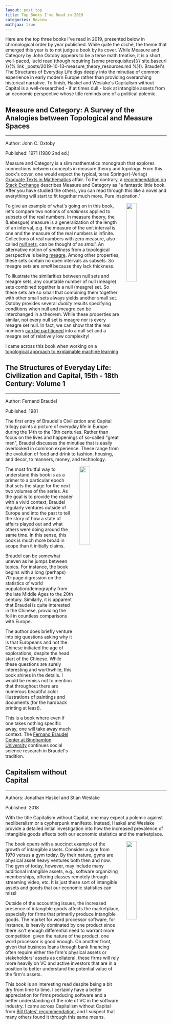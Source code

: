 ```yaml
---
layout: post_top
title: Top Books I've Read in 2019
categories: Review
mathjax: true
---
```


Here are the top three books I've read in 2019, presented below in chronological order by year published. While quite the cliché, the theme that emerged this year is to not judge a book by its cover. While Measure and Category by John Oxtoby appears to be a terse math treatise, it is a short, well-paced, lucid read (though requiring [some prerequisites]({{ site.baseurl }}{% link _posts/2019-10-13-measure_theory_resources.md %})). Braudel's The Structures of Everyday Life digs deeply into the minutiae of common experience in early modern Europe rather than providing overarching historical narrative. To finish, Haskel and Weslake's Capitalism without Capital is a well-researched - if at times dull - look at intangible assets from an economic perspective whose title reminds one of a political polemic.

## Measure and Category: A Survey of the Analogies between Topological and Measure Spaces
______

Author: John C. Oxtoby

Published: 1971 (1980 2nd ed.)

Measure and Category is a slim mathematics monograph that explores connections between concepts in measure theory and topology. From this book's cover, one would expect the typical, terse Springer(-Verlag) [Graduate Texts in Mathematics](https://www.springer.com/series/136) affair. To the contrary, a [recommendation on Stack Exchange](https://mathoverflow.net/questions/11591/suggestions-for-a-good-measure-theory-book) describes Measure and Category as "a fantastic little book. After you have studied the others, you can read through this like a novel and everything will start to fit together much more. Pure inspiration."

<img style="float: right; display: inline-block; margin: 0px 0px 0px 20px" width="25%" height="25%" src="https://media.springernature.com/full/springer-static/cover-hires/book/978-1-4684-9339-9">

To give an example of what's going on in this book, let's compare two notions of _smallness_ applied to subsets of the real numbers. In measure theory, the (Lebesgue) measure is a generalization of the length of an interval, e.g. the measure of the unit interval is one and the measure of the real numbers is infinite. Collections of real numbers with zero measure, also called [null sets](https://en.wikipedia.org/wiki/Null_set), can be thought of as _small_. An alternative notion of _smallness_ from a topological perspective is being [meagre](https://en.wikipedia.org/wiki/Meagre_set). Among other properties, these sets contain no open intervals as subsets. So meagre sets are _small_ because they lack thickness.

To illustrate the similarities between null sets and meagre sets, any countable number of null (meagre) sets combined together is a null (meagre) set. So these sets are so small that combining them together with other small sets always yields another small set. Oxtoby provides several _duality_ results specifying conditions when null and meagre can be interchanged in a theorem. While these properties are similar, not every null set is meagre nor is every meagre set null. In fact, we can show that the real numbers [can be partitioned](https://mathoverflow.net/questions/43478/is-there-a-measure-zero-set-which-isnt-meagre) into a null set and a meagre set of relatively low complexity!

I came across this book when working on a [topological approach to explainable machine learning](https://arxiv.org/abs/1910.08595).

## The Structures of Everyday Life: Civilization and Capital, 15th - 18th Century: Volume 1
______

Author: Fernand Braudel

Published: 1981

The first entry of Braudel's Civilization and Capital trilogy paints a picture of everyday life in Europe during the 14th to the 18th centuries. Rather than focus on the lives and happenings of so-called "great men", Braudel discusses the minutiae that is easily overlooked in common experience. These range from the evolution of food and drink to fashion, housing, and decor, to manners, money, and technology.

<img style="float: right; display: inline-block; margin: 0px 0px 0px 20px" width="25%" height="25%" src="https://images.ucpress.edu/covers/300/9780520081147.jpg">

The most fruitful way to understand this book is as a primer to a particular epoch that sets the stage for the next two volumes of the series. As the goal is to provide the reader with a vivid context, Braudel regularly ventures outside of Europe and into the past to tell the story of how a state of affairs played out and what others were doing around the same time. In this sense, this book is much more broad in scope than it initially claims.

Braudel can be somewhat uneven as he jumps between topics. For instance, the book begins with a long (perhaps) 70-page digression on the statistics of world population/demography from the late Middle Ages to the 20th century. Similarly, it is apparent that Braudel is quite interested in the Chinese, providing the foil in countless comparisons with Europe.

The author does briefly venture into big questions asking why it is that Europeans and not the Chinese initiated the age of explorations, despite the head start of the Chinese. While these questions are surely interesting and worthwhile, this book shines in the details. I would be remiss not to mention that throughout there are numerous beautiful color illustrations of paintings and documents (for the hardback printing at least).

This is a book where even if one takes nothing specific away, one will take away much context. The [Fernand Braudel Center at Binghamton University](https://www.binghamton.edu/fbc/) continues social science research in Braudel's tradition.


## Capitalism without Capital
______

Authors: Jonathan Haskel and Stian Weslake

Published: 2018

With the title Capitalism without Capital, one may expect a polemic against neoliberalism or a cypherpunk manifesto. Instead, Haskel and Weslake provide a detailed initial investigation into how the increased prevalence of intangible goods affects both our economic statistics and the marketplace.

<img style="float: right; display: inline-block; margin: 0px 0px 0px 20px" width="25%" height="25%" src="https://pup-assets.imgix.net/onix/images/9780691175034.jpg?w=640">

The book opens with a succinct example of the growth of intangible assets. Consider a gym from 1970 versus a gym today. By their nature, gyms are physical asset heavy ventures both then and now. The gym of today, however, may include many additional intangible assets, e.g., software organizing memberships, offering classes remotely through streaming video, etc. It is just these sort of intangible assets and goods that our economic statistics can miss!

Outside of the accounting issues, the increased presence of intangible goods affects the marketplace, especially for firms that primarily produce intangible goods. The market for word processor software, for instance, is heavily dominated by one product since there isn't enough differential need to warrant more competition: given the nature of the product, one word processor is good enough. On another front, given that business loans through bank financing often require either the firm's physical assets or stakeholders' assets as collateral, these firms will rely more heavily on VC and active investors that are in a position to better understand the potential value of the firm's assets.

This book is an interesting read despite being a bit dry from time to time. I certainly have a better appreciation for firms producing software and a better understanding of the role of VC in the software industry. I came across Capitalism without Capital from [Bill Gates' recommendation](https://www.gatesnotes.com/Books/Capitalism-Without-Capital), and I suspect that many others found it through this same means.
